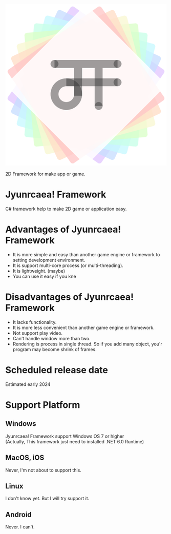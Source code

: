 <div align="center">
	<img src="Jyunrcaea! Framework/src/Icon.png" alt='Jyunrcaea! Framework Icon'>
</div>

2D Framework for make app or game.

# Jyunrcaea! Framework
C# framework help to make 2D game or application easy.

# Advantages of Jyunrcaea! Framework
* It is more simple and easy than another game engine or framework to setting development environment.
* It is support multi-core process (or multi-threading).
* It is lightweight. (maybe)
* You can use it easy if you kne
# Disadvantages of Jyunrcaea! Framework
* It lacks functionality.
* It is more less convenient than another game engine or framework.
* Not support play video.
* Can't handle window more than two.
* Rendering is process in single thread. So if you add many object, you'r program may become shrink of frames.

# Scheduled release date
Estimated early 2024

# Support Platform
## Windows
Jyunrcaea! Framework support Windows OS 7 or higher<br>
(Actually, This framework just need to installed .NET 6.0 Runtime)
## MacOS, iOS
Never, I'm not about to support this.
## Linux
I don't know yet. But I will try support it.<br>
## Android
Never. I can't.
